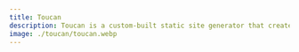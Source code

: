 ```yaml
---
title: Toucan
description: Toucan is a custom-built static site generator that creates blog sites from Markdown files using Mustache templates. It's designed for simplicity and efficiency, making it easy to generate fast, static websites.
image: ./toucan/toucan.webp
---
```

